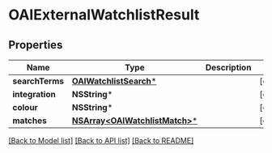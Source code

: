 # OAIExternalWatchlistResult

## Properties
Name | Type | Description | Notes
------------ | ------------- | ------------- | -------------
**searchTerms** | [**OAIWatchlistSearch***](OAIWatchlistSearch.md) |  | [optional] 
**integration** | **NSString*** |  | [optional] 
**colour** | **NSString*** |  | [optional] 
**matches** | [**NSArray&lt;OAIWatchlistMatch&gt;***](OAIWatchlistMatch.md) |  | [optional] 

[[Back to Model list]](../README.md#documentation-for-models) [[Back to API list]](../README.md#documentation-for-api-endpoints) [[Back to README]](../README.md)


